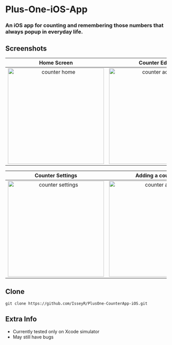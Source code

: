 # Plus-One-iOS-App

### An iOS app for counting and remembering those numbers that always popup in everyday life.

## Screenshots
Home Screen                |  Counter Editor
:-------------------------:|:-------------------------:
<img src="https://isseyr.github.io/sourcefiles-PlusOne/CounterHome.png" alt="counter home" width="300"/>  |  <img src="https://isseyr.github.io/sourcefiles-PlusOne/CounterAction.png" alt="counter action" width="300"/>

Counter Settings           |  Adding a counter
:-------------------------:|:-------------------------:
<img src="https://isseyr.github.io/sourcefiles-PlusOne/CounterSettings.png" alt="counter settings" width="300"/>  |  <img src="https://isseyr.github.io/sourcefiles-PlusOne/CounterAdd.png" alt="counter add" width="300"/>

## Clone
```
git clone https://github.com/IsseyR/PlusOne-CounterApp-iOS.git
```

## Extra Info
- Currently tested only on Xcode simulator
- May still have bugs
